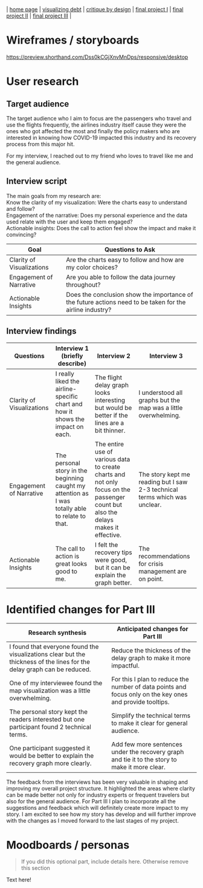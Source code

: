| [home page](https://cmustudent.github.io/tswd-portfolio-templates/) | [visualizing debt](visualizing-government-debt) | [critique by design](critique-by-design) | [final project I](final-project-part-one) | [final project II](final-project-part-two) | [final project III](final-project-part-three) |

# Wireframes / storyboards
https://preview.shorthand.com/Dss0kCGjXnvMnDps/responsive/desktop

# User research 

## Target audience
The target audience who I aim to focus are the passengers who travel and use the flights frequently, the airlines industry itself cause they were the ones who got affected the most and finally the policy makers who are interested in knowing how COVID-19 impacted this industry and its recovery process from this major hit. <br>

For my interview, I reached out to my friend who loves to travel like me and the general audience.

## Interview script
The main goals from my research are: <br>
    Know the clarity of my visualization: Were the charts easy to understand and follow? <br>
    Engagement of the narrative: Does my personal experience and the data used relate with the user and keep them engaged? <br>
    Actionable insights: Does the call to action feel show the impact and make it convincing? <br>

| Goal | Questions to Ask |
|------|------------------|
| Clarity of Visualizations     | Are the charts easy to follow and how are my color choices? |
| Engagement of Narrative     | Are you able to follow the data journey throughout?|
| Actionable Insights     | Does the conclusion show the importance of the future actions need to be taken for the airline industry? |


## Interview findings

| Questions               | Interview 1 (briefly describe) | Interview 2 | Interview 3 |
|-------------------------|--------------------------------|-------------|-------------|
| Clarity of Visualizations | I really liked the airline-specific chart and how it shows the impact on each. | The flight delay graph looks interesting but would be better if the lines are a bit thinner. | I understood all graphs but the map was a little overwhelming.             |
| Engagement of Narrative  |  The personal story in the beginning caught my attention as I was totally able to relate to that. | The entire use of various data to create charts and not only focus on the passenger count but also the delays makes it effective. |  The story kept me reading but I saw 2-3 technical terms which was unclear. |
| Actionable Insights | The call to action is great looks good to me. | I felt the recovery tips were good, but it can be explain the graph better. | The recommendations for crisis management are on point.|


# Identified changes for Part III

| Research synthesis                       | Anticipated changes for Part III                                                |
|------------------------------------------|---------------------------------------------------------------------------------|
| I found that everyone found the visualizations clear but the thickness of the lines for the delay graph can be reduced. | Reduce the thickness of the delay graph to make it more impactful. |
| One of my interviewee found the map visualization was a little overwhelming. |  For this I plan to reduce the number of data points and focus only on the key ones and provide tooltips. |
| The personal story kept the readers interested but one participant found 2 technical terms. | Simplify the technical terms to make it clear for general audience. |
| One participant suggested it would be better to explain the recovery graph more clearly.| Add few more sentences under the recovery graph and tie it to the story to make it more clear. |


The feedback from the interviews has been very valuable in shaping and improving my overall project structure. It highlighted the areas where clarity can be made better not only for industry experts or frequent travelers but also for the general audience. For Part III I plan to incorporate all the suggestions and feedback which will definitely create more impact to my story. I am excited to see how my story has develop and will further improve with the changes as I moved forward to the last stages of my project.

# Moodboards / personas
> If you did this optional part, include details here.  Otherwise remove this section

Text here!


